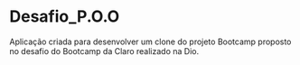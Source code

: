 # Desafio_P.O.O
Aplicação criada para desenvolver um clone do projeto Bootcamp proposto no desafio do Bootcamp da Claro realizado na Dio. 
